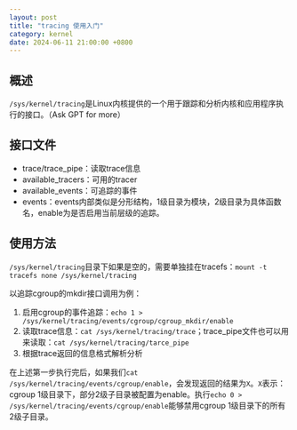 ```yaml
---
layout: post
title: "tracing 使用入门"
category: kernel
date: 2024-06-11 21:00:00 +0800
---
```


## 概述

`/sys/kernel/tracing`是Linux内核提供的一个用于跟踪和分析内核和应用程序执行的接口。（Ask GPT for more）

## 接口文件

* trace/trace_pipe：读取trace信息
* available_tracers：可用的tracer
* available_events：可追踪的事件
* events：events内部类似是分形结构，1级目录为模块，2级目录为具体函数名，enable为是否启用当前层级的追踪。

## 使用方法

`/sys/kernel/tracing`目录下如果是空的，需要单独挂在tracefs：`mount -t tracefs none /sys/kernel/tracing`

以追踪cgroup的mkdir接口调用为例：

1. 启用cgroup的事件追踪：`echo 1 > /sys/kernel/tracing/events/cgroup/cgroup_mkdir/enable`
2. 读取trace信息：`cat /sys/kernel/tracing/trace`；trace_pipe文件也可以用来读取：`cat /sys/kernel/tracing/tarce_pipe`
3. 根据trace返回的信息格式解析分析

在上述第一步执行完后，如果我们`cat /sys/kernel/tracing/events/cgroup/enable`，会发现返回的结果为`X`。`X`表示：cgroup 1级目录下，部分2级子目录被配置为enable。执行`echo 0 > /sys/kernel/tracing/events/cgroup/enable`能够禁用cgroup 1级目录下的所有2级子目录。
